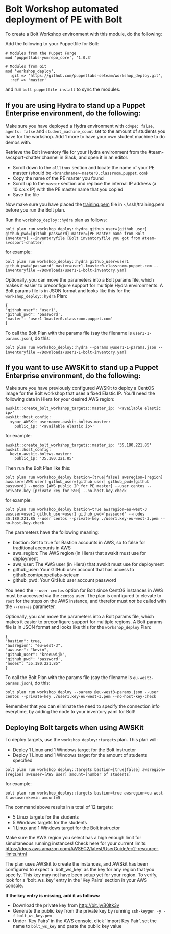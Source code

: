 
# Bolt Workshop automated deployment of PE with Bolt

To create a Bolt Workshop environment with this module, do the following:

Add the following to your Puppetfile for Bolt:

```
# Modules from the Puppet Forge
mod 'puppetlabs-yumrepo_core', '1.0.3'

# Modules from Git
mod 'workshop_deploy',
  :git => 'https://github.com/puppetlabs-seteam/workshop_deploy.git',
  :ref => 'master'
```

and run `bolt puppetfile install` to sync the modules.

## If you are using Hydra to stand up a Puppet Enterprise environment, do the following:

Make sure you have deployed a Hydra environment with `cd4pe: false`, `agents: false` and `student_machine_count` set to the amount of students you have for the workshop. Add 1 more to have your own student machine to do demos with.

Retrieve the Bolt Inventory file for your Hydra environment from the #team-svcsport-chatter channel in Slack, and open it in an editor.
- Scroll down to the `alllinux` section and locate the name of your PE master (should be `<branchname>-master0.classroom.puppet.com`)
- Copy the name of the PE master you found
- Scroll up to the `master` section and replace the internal IP address (a 10.x.x.x IP) with the PE master name that you copied
- Save the file

Now make sure you have placed the [training.pem](https://github.com/puppetlabs/ilt-getting-started-with-puppet/blob/master/presentation/showoff/_support/training.pem) file in ~/.ssh/training.pem before you run the Bolt plan.

Run the `workshop_deploy::hydra` plan as follows:

```
bolt plan run workshop_deploy::hydra github_user=[github user] github_pwd=[github password] master=[PE Master name from Bolt Inventory] --inventoryfile [Bolt inventoryfile you got from #team-svcsport-chatter]
```

for example:
```
bolt plan run workshop_deploy::hydra github_user=user1 github_pwd='password' master=user1-1master0.classroom.puppet.com --inventoryfile ~/Downloads/user1-1-bolt-inventory.yaml
```

Optionally, you can move the parameters into a Bolt params file, which makes it easier to preconfigure support for multiple Hydra environments. A Bolt params file is in JSON format and looks like this for the `workshop_deploy::hydra` Plan:
```
{
"github_user": "user1",
"github_pwd": 'password',
"master": "user1-1master0.classroom.puppet.com"
}
```
To call the Bolt Plan with the params file (say the filename is `user1-1-params.json`), do this:
```
bolt plan run workshop_deploy::hydra --params @user1-1-params.json --inventoryfile ~/Downloads/user1-1-bolt-inventory.yaml
```


## If you want to use AWSKit to stand up a Puppet Enterprise environment, do the following:


Make sure you have previously configured AWSKit to deploy a CentOS image for the Bolt workshop that uses a fixed Elastic IP. You'll need the following data in Hiera for your desired AWS region:
```
awskit::create_bolt_workshop_targets::master_ip: '<available elastic ip>'
awskit::host_config:
  <your AWSKit username>-awskit-boltws-master:
    public_ip: '<available elastic ip>'
```

for example:
```
awskit::create_bolt_workshop_targets::master_ip: '35.180.221.85'
awskit::host_config:
  kevin-awskit-boltws-master:
    public_ip: '35.180.221.85'
```

Then run the Bolt Plan like this:
```
bolt plan run workshop_deploy bastion=[true|false] awsregion=[region] awsuser=[AWS user] github_user=[github user] github_pwd=[github password] --nodes [AWS public IP for PE master] --user centos --private-key [private key for SSH] --no-host-key-check
```

for example:
```
bolt plan run workshop_deploy bastion=true awsregion=eu-west-3 awsuser=user1 github_user=user1 github_pwd='password' --nodes 35.180.221.85 --user centos --private-key ./user1.key-eu-west-3.pem --no-host-key-check
```

The parameters have the following meaning:
* bastion:      Set to true for Bastion accounts in AWS, so to false for traditional accounts in AWS
* aws_region:   The AWS region (in Hiera) that awskit must use for deployment
* aws_user:     The AWS user (in Hiera) that awskit must use for deployment
* github_user:  Your GitHub user account that has access to github.com/puppetlabs-seteam
* github_pwd:   Your GitHub user account password

You need the `--user centos` option for Bolt since CentOS instances in AWS must be accessed via the `centos` user.
The plan is configured to elevate to `root` for the steps on the AWS instance, and therefor must *not* be called with the `--run-as` parameter.

Optionally, you can move the parameters into a Bolt params file, which makes it easier to preconfigure support for multiple regions. A Bolt params file is in JSON format and looks like this for the `workshop_deploy` Plan:
```
{
"bastion": true,
"awsregion": "eu-west-3",
"awsuser": "kevin",
"github_user": "kreeuwijk",
"github_pwd": 'password',
"nodes": "35.180.221.85"
}
```
To call the Bolt Plan with the params file (say the filename is `eu-west3-params.json`), do this:
```
bolt plan run workshop_deploy --params @eu-west3-params.json --user centos --private-key ./user1.key-eu-west-3.pem --no-host-key-check
```

Remember that you can eliminate the need to specify the connection info everytime, by adding the node to your inventory.yaml for Bolt!

## Deploying Bolt targets when using AWSKit
To deploy targets, use the `workshop_deploy::targets` plan. This plan will:
* Deploy 1 Linux and 1 Windows target for the Bolt instructor
* Deploy 1 Linux and 1 Windows target for the amount of students specified

```
bolt plan run workshop_deploy::targets bastion=[true|false] awsregion=[region] awsuser=[AWS user] amount=[number of students]
```

for example:
```
bolt plan run workshop_deploy::targets bastion=true awsregion=eu-west-3 awsuser=kevin amount=5
```
The command above results in a total of 12 targets:
* 5 Linux targets for the students
* 5 Windows targets for the students
* 1 Linux and 1 Windows target for the Bolt instructor

Make sure the AWS region you select has a high enough limit for simultaneous running instances!
Check here for your current limits: https://docs.aws.amazon.com/AWSEC2/latest/UserGuide/ec2-resource-limits.html

The plan uses AWSkit to create the instances, and AWSkit has been configured to expect a 'bolt_ws_key' as the key for any region that you specify. This key may not have been setup yet for your region. To verify, look for a 'bolt_ws_key' entry in the 'Key Pairs' section in your AWS console.

**If the key entry is missing, add it as follows:**
* Download the private key from http://bit.ly/B0ltk3y
* Generate the public key from the private key by running `ssh-keygen -y -f bolt_ws_key.pem`
* Under 'Key Pairs' in the AWS console, click 'Import Key Pair', set the name to `bolt_ws_key` and paste the public key value
